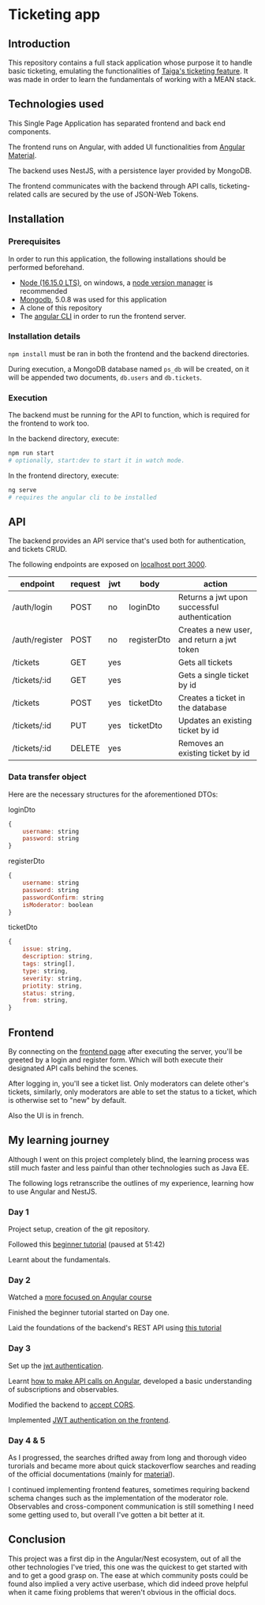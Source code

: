 # Ticketing app

## Introduction

This repository contains a full stack application whose purpose it to handle basic ticketing, emulating the functionalities of [Taiga's ticketing feature](https://www.taiga.io/).
It was made in order to learn the fundamentals of working with a MEAN stack.

## Technologies used

This Single Page Application has separated frontend and back end components.

The frontend runs on Angular, with added UI functionalities from [Angular Material](https://material.angular.io/).

The backend uses NestJS, with a persistence layer provided by MongoDB.

The frontend communicates with the backend through API calls, ticketing-related calls are secured by the use of JSON-Web Tokens.

## Installation

### Prerequisites

In order to run this application, the following installations should be performed beforehand.

- [Node (16.15.0 LTS)](https://nodejs.org/en/), on windows, a [node version manager](https://github.com/coreybutler/nvm-windows) is recommended
- [Mongodb](https://www.mongodb.com/try/download/community), 5.0.8 was used for this application
- A clone of this repository
- The [angular CLI](https://angular.io/cli) in order to run the frontend server.

### Installation details

`npm install` must be ran in both the frontend and the backend directories.

During execution, a MongoDB database named `ps_db` will be created, on it will be appended two documents, `db.users` and `db.tickets`.

### Execution

The backend must be running for the API to function, which is required for the frontend to work too.

In the backend directory, execute:

```bash
npm run start
# optionally, start:dev to start it in watch mode.
```

In the frontend directory, execute:

```bash
ng serve
# requires the angular cli to be installed
```

## API

The backend provides an API service that's used both for authentication, and tickets CRUD.

The following endpoints are exposed on [localhost port 3000](http://localhost:3000/).

|endpoint|request|jwt|body|action|
|---|---|---|---|---|
|/auth/login|POST|no|loginDto|Returns a jwt upon successful authentication|
|/auth/register|POST|no|registerDto|Creates a new user, and return a jwt token|
|/tickets|GET|yes||Gets all tickets|
|/tickets/:id|GET|yes||Gets a single ticket by id|
|/tickets|POST|yes|ticketDto|Creates a ticket in the database|
|/tickets/:id|PUT|yes|ticketDto|Updates an existing ticket by id|
|/tickets/:id|DELETE|yes||Removes an existing ticket by id|

### Data transfer object

Here are the necessary structures for the aforementioned DTOs:

loginDto

```js
{
    username: string
    password: string
}
```

registerDto

```js
{
    username: string
    password: string
    passwordConfirm: string
    isModerator: boolean
}
```

ticketDto

```js
{
    issue: string,
    description: string,
    tags: string[],
    type: string,
    severity: string,
    priotity: string,
    status: string,
    from: string,
}
```

## Frontend

By connecting on the [frontend page](http://localhost:4200/) after executing the server, you'll be greeted by a login and register form. Which will both execute their designated API calls behind the scenes.

After logging in, you'll see a ticket list. Only moderators can delete other's tickets, similarly, only moderators are able to set the status to a ticket, which is otherwise set to "new" by default.

Also the UI is in french.

## My learning journey

Although I went on this project completely blind, the learning process was still much faster and less painful than other technologies such as Java EE.

The following logs retranscribe the outlines of my experience, learning how to use Angular and NestJS.

### Day 1

Project setup, creation of the git repository.

Followed this [beginner tutorial](https://youtu.be/1tRLveSyNz8) (paused at 51:42)

Learnt about the fundamentals.

### Day 2

Watched a [more focused on Angular course](https://www.linkedin.com/learning/angular-essential-training-2)

Finished the beginner tutorial started on Day one.

Laid the foundations of the backend's REST API using [this tutorial](https://dev.to/carlomigueldy/building-a-restful-api-with-nestjs-and-mongodb-mongoose-2165)

### Day 3

Set up the [jwt authentication](https://docs.nestjs.com/security/authentication).

Learnt [how to make API calls on Angular](https://angular.io/guide/http), developed a basic understanding of subscriptions and observables.

Modified the backend to [accept CORS](https://docs.nestjs.com/security/cors).

Implemented [JWT authentication on the frontend](https://blog.angular-university.io/angular-jwt-authentication/).

### Day 4 & 5

As I progressed, the searches drifted away from long and thorough video turorials and became more about quick stackoverflow searches and reading of the official documentations (mainly for [material](https://material.angular.io/)).

I continued implementing frontend features, sometimes requiring backend schema changes such as the implementation of the moderator role. Observables and cross-component communication is still something I need some getting used to, but overall I've gotten a bit better at it.

## Conclusion

This project was a first dip in the Angular/Nest ecosystem, out of all the other technologies I've tried, this one was the quickest to get started with and to get a good grasp on. The ease at which community posts could be found also implied a very active userbase, which did indeed prove helpful when it came fixing problems that weren't obvious in the official docs.
